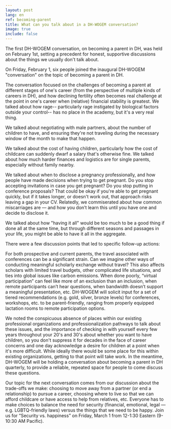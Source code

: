 ```yaml
---
layout: post
lang: en
ref: becoming-parent
title: What can you talk about in a DH-WOGEM conversation?
image: true
include: false
---
```


The first DH-WOGEM conversation, on becoming a parent in DH, was held on February 1st, setting a precedent for honest, supportive discussions about the things we usually don't talk about.

<!-- Read more -->

On Friday, February 1, six people joined the inaugural DH-WOGEM "conversation" on the topic of becoming a parent in DH. 

The conversation focused on the challenges of becoming a parent at different stages of one's career (from the perspective of multiple kinds of careers in DH), and how declining fertility often becomes real challenge at the point in one's career when (relative) financial stability is greatest. We talked about how rage-- particularly rage instigated by biological factors outside your control-- has no place in the academy, but it's a very real thing. 

We talked about negotiating with male partners, about the number of children to have, and ensuring they're not traveling during the necessary window of the month to make that happen.

We talked about the cost of having children, particularly how the cost of childcare can suddenly dwarf a salary that's otherwise fine. We talked about how much harder finances and logistics are for single parents, especially without family nearby. 

We talked about when to disclose a pregnancy professionally, and how people have made decisions when trying to get pregnant. Do you stop accepting invitations in case you get pregnant? Do you stop putting in conference proposals? That could be okay if you're able to get pregnant quickly, but if it takes longer, or doesn't work out, that approach risks leaving a gap in your CV. Relatedly, we commiserated about how common miscarriages are — and how you don’t learn this until you have one and decide to disclose it.

We talked about how "having it all" would be too much to be a good thing if done all at the same time, but through different seasons and passages in your life, you might be able to have it all in the aggregate. 

There were a few discussion points that led to specific follow-up actions:

For both prospective and current parents, the travel associated with conferences can be a significant strain. Can we imagine other ways of conducting meaningful scholarly exchange without travel? This also affects scholars with limited travel budgets, other complicated life situations, and ties into global issues like carbon emissions. When done poorly, “virtual participation” can feel like more of an exclusion than an inclusion, when remote participants can’t hear questions, when bandwidth doesn’t support a meaningful presentation, etc. DH-WOGEM will solicit input for a set of tiered recommendations (e.g. gold, silver, bronze levels) for conferences, workshops, etc. to be parent-friendly, ranging from properly equipped lactation rooms to remote participation options. 

We noted the conspicuous absence of places within our existing professional organizations and professionalization pathways to talk about these issues, and the importance of checking in with yourself every few years throughout your 20's and 30's about whether you want to have children, so you don't suppress it for decades in the face of career concerns and one day acknowledge a desire for children at a point when it's more difficult. While ideally there would be some place for this within existing organizations, getting to that point will take work. In the meantime, DH-WOGEM will be holding a conversation about becoming a parent in DH quarterly, to provide a reliable, repeated space for people to come discuss these questions. 

Our topic for the next conversation comes from our discussion about the trade-offs we make: choosing to move away from a partner (or end a relationship) to pursue a career, choosing where to live so that we can afford childcare or have access to help from relatives, etc. Everyone has to make choices to balance the need for security (financial, emotional, legal — e.g. LGBTQ-friendly laws) versus the things that we need to be happy. Join us for “Security vs. happiness” on Friday, March 1 from 12-1:30 Eastern (9-10:30 AM Pacific). 

